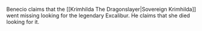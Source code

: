Benecio claims that the [[Krimhilda The Dragonslayer|Sovereign Krimhilda]] went missing looking for the legendary Excalibur. He claims that she died looking for it.